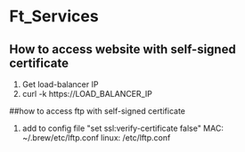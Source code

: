 # Ft_Services

## How to access website with self-signed certificate

1. Get load-balancer IP
2. curl -k https://LOAD_BALANCER_IP

##how to access ftp with self-signed certificate
1. add to config file "set ssl:verify-certificate false"
MAC: ~/.brew/etc/lftp.conf
linux: /etc/lftp.conf
